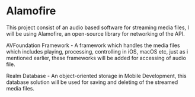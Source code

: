 # Alamofire
This project consist of an audio based software for streaming media files, I will be using Alamofire, an open-source library for networking of the API.

AVFoundation Framework - A framework which handles the media files which includes playing, processing, controlling in iOS, macOS etc, just as i mentioned earlier, these frameworks will be added for accessing of audio file.

Realm Database - An object-oriented storage in Mobile Development, this database solution will be used for saving and deleting of the streamed media files.
